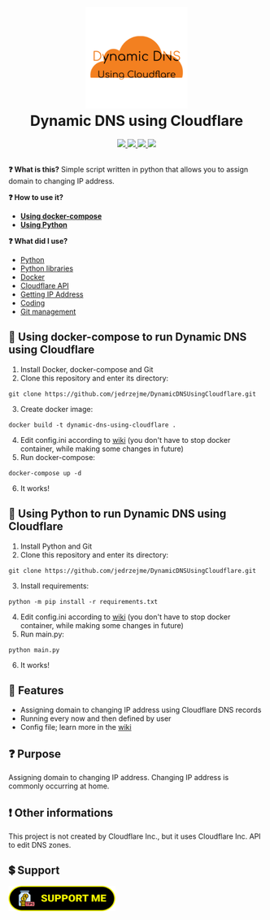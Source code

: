 <h1 align = 'center'>
    <img 
        src = '/assets/icon.png' 
        height = '200' 
        width = '200' 
        alt = 'Icon' 
    />
    <br>
    Dynamic DNS using Cloudflare
    <br>
</h1>

<div align = 'center'>
    <a href = 'https://github.com/jedrzejme/DynamicDNSUsingCloudflare/'>
        <img src = 'https://img.shields.io/github/stars/jedrzejme/DynamicDNSUsingCloudflare?style=for-the-badge&color=%23cfb002'/>
    </a>
    <a href = 'https://github.com/jedrzejme/DynamicDNSUsingCloudflare/tags'>
        <img src = 'https://img.shields.io/github/v/tag/jedrzejme/DynamicDNSUsingCloudflare?style=for-the-badge&label=version'/>
    </a>
    <a href = 'https://github.com/jedrzejme/DynamicDNSUsingCloudflare/issues'>
        <img src = 'https://img.shields.io/github/issues/jedrzejme/DynamicDNSUsingCloudflare?style=for-the-badge&color=%23ff6f00'/>
    </a>
    <a href = 'https://github.com/jedrzejme/DynamicDNSUsingCloudflare/pulls'>
        <img src = 'https://img.shields.io/github/issues-pr/jedrzejme/DynamicDNSUsingCloudflare?style=for-the-badge'/>
    </a>
</div>

<br>

**❓ What is this?** Simple script written in python that allows you to assign domain to changing IP address.

**❓ How to use it?**
* [**Using docker-compose**](#using-docker-compose-to-run-dynamic-dns-using-cloudflare)
* [**Using Python**](#using-python-to-run-dynamic-dns-using-cloudflare)

**❓ What did I use?**
* [Python](https://www.python.org/)
* [Python libraries](/requirements.txt)
* [Docker](https://www.docker.com/)
* [Cloudflare API](https://developers.cloudflare.com/api/)
* [Getting IP Address](https://www.ipify.org/)
* [Coding](https://code.visualstudio.com/)
* [Git management](https://desktop.github.com/)


## 🐳 Using docker-compose to run Dynamic DNS using Cloudflare
1) Install Docker, docker-compose and Git
2) Clone this repository and enter its directory:
```
git clone https://github.com/jedrzejme/DynamicDNSUsingCloudflare.git
```
3) Create docker image:
```
docker build -t dynamic-dns-using-cloudflare .
```
4) Edit config.ini according to [wiki](https://github.com/jedrzejme/DynamicDNSUsingCloudflare/wiki/Config-File) (you don't have to stop docker container, while making some changes in future)
5) Run docker-compose:
```
docker-compose up -d
```
6) It works!

## 🐍 Using Python to run Dynamic DNS using Cloudflare
1) Install Python and Git
2) Clone this repository and enter its directory:
```
git clone https://github.com/jedrzejme/DynamicDNSUsingCloudflare.git
```
3) Install requirements:
```
python -m pip install -r requirements.txt
```
4) Edit config.ini according to [wiki](https://github.com/jedrzejme/DynamicDNSUsingCloudflare/wiki/Config-File) (you don't have to stop docker container, while making some changes in future)
5) Run main.py:
```
python main.py
```
6) It works!

## 🚀 Features
* Assigning domain to changing IP address using Cloudflare DNS records
* Running every now and then defined by user
* Config file; learn more in the [wiki](https://github.com/jedrzejme/DynamicDNSUsingCloudflare/wiki/Config-File)

## ❓ Purpose
Assigning domain to changing IP address. Changing IP address is commonly occurring at home.

## ❗ Other informations
This project is not created by Cloudflare Inc., but it uses Cloudflare Inc. API to edit DNS zones.

## 💲 Support
<p><a href="https://support.jedrzej.me/" target="_blank"> <img align="left" src="https://raw.githubusercontent.com/jedrzejme/jedrzejme/main/assets/supportme.svg" height="50" width="210" alt="jedrzejme" /></a></p>